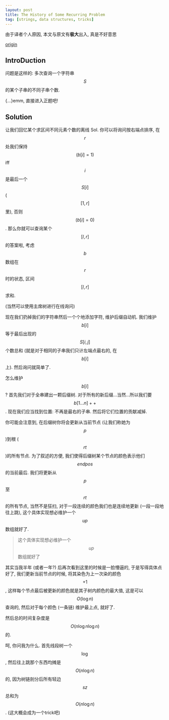 ```yaml
---
layout: post
title: The History of Some Recurring Problem
tag: [strings, data structures, tricks]
---
```


由于译者个人原因, 本文与原文有**极大**出入, 真是不好意思

[origin](http://codeforces.com/blog/entry/62331)

## IntroDuction

问题是这样的: 多次查询一个字符串 $$S$$ 的某个子串的不同子串个数. 

{…}emm, 直接进入正题吧! 

## Solution

让我们回忆某个求区间不同元素个数的离线 Sol. 你可以将询问按右端点排序, 在 $$r$$ 处我们保持 $$(b[i] = 1)$$ iff $$i$$ 是最后一个 $$S[i]$$ ($$[1, r]$$ 里), 否则 $$(b[i] = 0)$$. 那么你就可以查询某个 $$[l, r]$$ 的答案啦, 考虑 $$b$$ 数组在 $$r$$ 时的状态, 区间 $$[l, r]$$ 求和. 

(当然可以使用主席树进行在线询问)

现在我们扔掉我们的字符串然后一个个地添加字符, 维护后缀自动机. 我们维护 $$b[i]$$ 等于最后出现的 $$S[i, j]$$ 个数总和 (就是对于相同的子串我们只计左端点最右的, 在 $$b[i]$$ 上). 然后询问就简单了. 

怎么维护 $$b[i]$$ ? 首先我们对于全串建出一颗后缀树. 对于所有的新后缀...当然...所以我们要 $$b[1...n] ++$$. 现在我们应当找到位置: 不再是最右的子串. 然后将它们位置的贡献减掉. 

你可能会注意到, 在后缀树你将会更新从当前节点 (让我们称她为 $$p$$)到根 ($$rt$$)的所有节点. 为了叙述的方便, 我们使得后缀树某个节点的颜色表示他们 $$endpos$$ 的当前最后. 我们将更新从 $$p$$ 至 $$rt$$ 的所有节点, 当然不是狂扫, 对于一段连续的颜色我们也是连续地更新 (一段一段地往上跳), 这个具体实现想必维护一个 $$up$$ 数组就好了. 

> 这个具体实现想必维护一个 $$up$$ 数组就好了

其实当我半年 (或者一年?) 后再次看到这里的时候是一脸懵逼的, 于是写得具体点好了, 我们更新当前节点的时候, 将其染色为上一次染的颜色 $$+1$$, 这样每个节点最后被更新的颜色就是其子树内颜色的最大值, 这是可以 $$O(\log n)$$ 查询的, 然后对于每个颜色 (一条链) 维护最上点, 就好了. 

然后总的时间复杂度是 $$O(n \log n\log n)$$ 的. 

呵, 你问我为什么. 首先线段树一个 $$\log$$, 然后往上跳那个东西均摊是 $$O(n \log n)$$ 的, 因为树链剖分后所有轻边 $$sz$$ 总和为 $$O(n \log n)$$. (这大概会成为一个trick吧)


